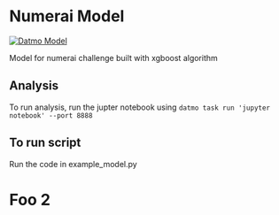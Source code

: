 # Numerai Model

[![Datmo Model](https://beta.datmo.io/shabazp/numerai-model/badge.svg)](https://beta.datmo.io/shabazp/numerai-model)

Model for numerai challenge built with xgboost algorithm

## Analysis
To run analysis, run the jupter notebook using `datmo task run 'jupyter notebook' --port 8888`

## To run script
Run the code in example_model.py

# Foo 2
